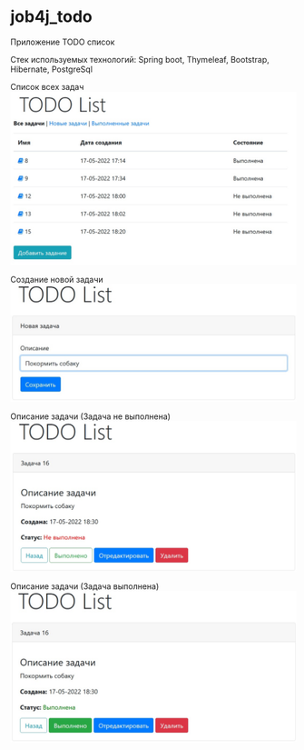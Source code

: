 # job4j_todo

Приложение TODO список

Стек используемых технологий: Spring boot, Thymeleaf, Bootstrap, Hibernate, PostgreSql

Список всех задач
![Все задачи](https://github.com/Koregin/job4j_todo/raw/master/images/allTask.jpg)

Создание новой задачи
![Новая задача](https://github.com/Koregin/job4j_todo/raw/master/images/newTask.jpg)

Описание задачи (Задача не выполнена)
![Полное описание (Задача не выполнена)](https://github.com/Koregin/job4j_todo/raw/master/images/taskInfo1.jpg)

Описание задачи (Задача выполнена)
![Полное описание (Задача выполнена)](https://github.com/Koregin/job4j_todo/raw/master/images/taskInfo2.jpg)
